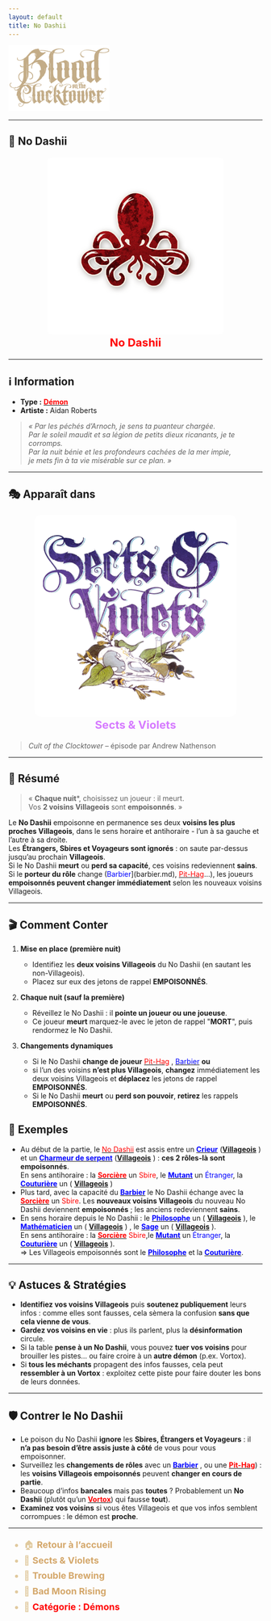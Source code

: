 ```yaml
---
layout: default
title: No Dashii
---
```


<!-- 🔴 Logo en haut à gauche -->
<p align="left">
  <a href="/botc-fr-bambi/">
    <img src="../images/logo.png" alt="Accueil BotC FR" width="200">
  </a>
</p>

---

## 🐙 No Dashii

<!-- 🧩 Image centrée cliquable avec nom centré -->
<div style="text-align:center; margin: 20px 0;">
  <a href="./nodashii.html" style="text-decoration:none;">
    <img src="../images/Icon_nodashii.png" alt="No Dashii" width="350" style="border-radius:8px;">
    <br>
    <span style="color:red; font-weight:bold; font-size:22px;">No Dashii</span>
  </a>
</div>

---

## ℹ️ Information

- **Type :** [<span style="color:red;">**Démon**</span>](../demons.html)  
- **Artiste :** Aidan Roberts  
> *« Par les péchés d’Arnoch, je sens ta puanteur chargée.  
> Par le soleil maudit et sa légion de petits dieux ricanants, je te corromps.  
> Par la nuit bénie et les profondeurs cachées de la mer impie,  
> je mets fin à ta vie misérable sur ce plan. »*

---

## 🎭 Apparaît dans

<div style="text-align:center; margin: 20px 0;">
  <a href="../sv.html" style="text-decoration:none;">
    <img src="../images/Logo_sects_and_violets.png" alt="Sects & Violets" width="400" style="border-radius:12px;">
    <br>
    <span style="color:#d67bff; font-weight:bold; font-size:22px;">Sects & Violets</span>
  </a>
</div>

> *Cult of the Clocktower* – épisode par Andrew Nathenson

---

## 📖 Résumé

> « **Chaque nuit***, choisissez un joueur : il meurt.  
> Vos **2 voisins Villageois** sont **empoisonnés**. »

Le **No Dashii** empoisonne en permanence ses deux **voisins les plus proches Villageois**, dans le sens horaire et antihoraire - l’un à sa gauche et l’autre à sa droite.  
Les **Étrangers, Sbires et Voyageurs sont ignorés** : on saute par-dessus jusqu’au prochain **Villageois**.  
Si le No Dashii **meurt** ou **perd sa capacité**, ces voisins redeviennent **sains**.  
Si le **porteur du rôle** change (<span style="color:blue;">Barbier</span>](barbier.md), [<span style="color:red;">Pit-Hag</span>](pithag.md)…), les joueurs **empoisonnés peuvent changer immédiatement** selon les nouveaux voisins Villageois.

---

## 🎬 Comment Conter

1. **Mise en place (première nuit)**  
   - Identifiez les **deux voisins Villageois** du No Dashii (en sautant les non-Villageois).  
   - Placez sur eux des jetons de rappel **EMPOISONNÉS**.

2. **Chaque nuit (sauf la première)**  
   - Réveillez le No Dashii : il **pointe un joueur ou une joueuse**.  
   - Ce joueur **meurt** marquez-le avec le jeton de rappel "**MORT**", puis rendormez le No Dashii.

3. **Changements dynamiques**  
   - Si le No Dashii **change de joueur** [<span style="color:red;">Pit-Hag</span>](pithag.md) , [<span style="color:blue;">Barbier</span>](barbier.md) **ou** 
   - si l’un des voisins **n’est plus Villageois**, **changez** immédiatement les deux voisins Villageois et **déplacez** les jetons de rappel **EMPOISONNÉS**.  
   - Si le No Dashii **meurt** ou **perd son pouvoir**, **retirez** les rappels **EMPOISONNÉS**.


## 🧾 Exemples

- Au début de la partie, le [<span style="color:red;">No Dashii</span>](nodashii.md) est assis entre un [<span style="color:blue;">**Crieur**</span>](crieur.md) ([<span style="color:bleu;">**Villageois**</span>](../villageois.html) )
  et un  [<span style="color:blue;">**Charmeur de serpent**</span>](charmeurdeserpent.md) ([<span style="color:bleu;">**Villageois**</span>](../villageois.html) ) : **ces 2 rôles-là sont empoisonnés**.  
  En sens antihoraire : la [<span style="color:red;">**Sorcière**</span>](sorciere.md) un <span style="color:red;">Sbire</span>, le [<span style="color:blue;">**Mutant**</span>](mutant.md) un <span style="color:blue;">Étranger</span>,
  la  [<span style="color:blue;">**Couturière**</span>](couturiere.md) un ( [<span style="color:bleu;">**Villageois**</span>](../villageois.html) )  
- Plus tard, avec la capacité du [<span style="color:blue;">**Barbier**</span>](barbier.md) le No Dashii échange avec la [<span style="color:red;">**Sorcière**</span>](sorciere.md) un <span style="color:red;">Sbire</span>.
  Les **nouveaux voisins Villageois** du nouveau No Dashii deviennent **empoisonnés** ; les anciens redeviennent **sains**.  
- En sens horaire depuis le No Dashii : le [<span style="color:blue;">**Philosophe**</span>](philosophe.md) un ( [<span style="color:bleu;">**Villageois**</span>](../villageois.html) ), le [<span style="color:blue;">**Mathématicien**</span>](Mathématicien.md) un ( [<span style="color:bleu;">**Villageois**</span>](../villageois.html) )  , 
  le [<span style="color:blue;">**Sage**</span>](sage.md) un ( [<span style="color:bleu;">**Villageois**</span>](../villageois.html) ).  
  En sens antihoraire : la [<span style="color:red;">**Sorcière**</span>](sorciere.md) <span style="color:red;">Sbire</span>,le  [<span style="color:blue;">**Mutant**</span>](mutant.md) un <span style="color:blue;">Étranger</span>, la [<span style="color:blue;">**Couturière**</span>](couturiere.md) un ( [<span style="color:bleu;">**Villageois**</span>](../villageois.html) ).   
  ⇒ Les Villageois empoisonnés sont le [<span style="color:blue;">**Philosophe**</span>](philosophe.md) et la [<span style="color:blue;">**Couturière**</span>](couturiere.md).

---

## 💡 Astuces & Stratégies 

- **Identifiez vos voisins Villageois** puis **soutenez publiquement** leurs infos : comme elles sont fausses, cela sèmera la confusion **sans que cela vienne de vous**.  
- **Gardez vos voisins en vie** : plus ils parlent, plus la **désinformation** circule.  
- Si la table **pense à un No Dashii**, vous pouvez **tuer vos voisins** pour brouiller les pistes… ou faire croire à un **autre démon** (p.ex. Vortox).  
- Si **tous les méchants** propagent des infos fausses, cela peut **ressembler à un Vortox** : exploitez cette piste pour faire douter les bons de leurs données.

---

## 🛡️ Contrer le No Dashii

- Le poison du No Dashii **ignore** les **Sbires, Étrangers et Voyageurs** : il **n’a pas besoin d’être assis juste à côté** de vous pour vous empoisonner.  
- Surveillez les **changements de rôles** avec un [<span style="color:blue;">**Barbier**</span>](barbier.md) , ou une [<span style="color:red;">**Pit-Hag**</span>](pithag.md)) : les **voisins Villageois empoisonnés** peuvent **changer en cours de partie**.  
- Beaucoup d’infos **bancales** mais pas **toutes** ? Probablement un **No Dashii** (plutôt qu’un [<span style="color:red;">**Vortox**</span>](vortox.md)) qui fausse **tout**).  
- **Examinez vos voisins** si vous êtes Villageois et que vos infos semblent corrompues : le démon est **proche**.

---

<ul style="color:#e0c99d; font-size:18px; line-height:1.7;">
  <li>🏠 <a href="/botc-fr-bambi/" style="color:#d4a76a; font-weight:bold; text-decoration:none;">Retour à l’accueil</a></li>
  <li>🌸 <a href="../sv.html" style="color:#d4a76a; font-weight:bold; text-decoration:none;">Sects & Violets</a></li>
  <li>🍺 <a href="../trouble_brewing.html" style="color:#d4a76a; font-weight:bold; text-decoration:none;">Trouble Brewing</a></li>
  <li>🌛 <a href="../bmr.html" style="color:#d4a76a; font-weight:bold; text-decoration:none;">Bad Moon Rising</a></li>
  <li>👹 <a href="../demons.html" style="color:red; font-weight:bold; text-decoration:none;">Catégorie : Démons</a></li>
</ul>

